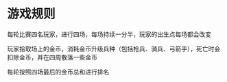 # 游戏规则

每轮比赛四名玩家，进行四场，每场持续一分半，玩家的出生点每场都会改变

玩家拾取场上的金币，消耗金币升级兵种（包括枪兵、骑兵、弓箭手），死亡时会扣除金币，并在四周散落一些金币

每轮按照四场最后的金币总和进行排名
